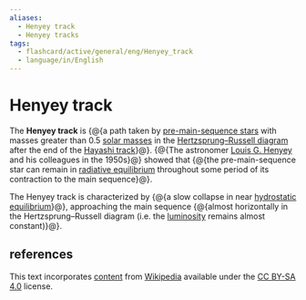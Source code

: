 ```yaml
---
aliases:
  - Henyey track
  - Henyey tracks
tags:
  - flashcard/active/general/eng/Henyey_track
  - language/in/English
---
```


# Henyey track

The __Henyey track__ is {@{a path taken by [pre-main-sequence stars](pre-main-sequence%20star.md) with masses greater than 0.5 [solar masses](solar%20mass.md) in the [Hertzsprung–Russell diagram](Hertzsprung–Russell%20diagram.md) after the end of the [Hayashi track](Hayashi%20track.md)}@}. {@{The astronomer [Louis G. Henyey](Louis%20G.%20Henyey.md) and his colleagues in the 1950s}@} showed that {@{the pre-main-sequence star can remain in [radiative equilibrium](radiative%20equilibrium.md) throughout some period of its contraction to the main sequence}@}. <!--SR:!2025-06-18,148,230!2025-03-11,51,230!2025-11-18,350,310-->

The Henyey track is characterized by {@{a slow collapse in near [hydrostatic equilibrium](hydrostatic%20equilibrium.md)}@}, approaching the main sequence {@{almost horizontally in the Hertzsprung–Russell diagram (i.e. the [luminosity](luminosity.md) remains almost constant)}@}. <!--SR:!2025-06-29,179,270!2026-10-07,576,290-->

## references

This text incorporates [content](https://en.wikipedia.org/wiki/Henyey_track) from [Wikipedia](Wikipedia.md) available under the [CC BY-SA 4.0](https://creativecommons.org/licenses/by-sa/4.0/) license.
